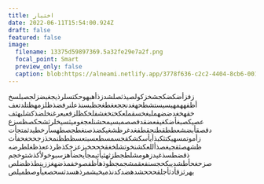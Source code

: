 ```yaml
---
title: اختبار
date: 2022-06-11T15:54:00.924Z
draft: false
featured: false
image:
  filename: 13375d59897369.5a32fe29e7a2f.png
  focal_point: Smart
  preview_only: false
  caption: blob:https://alneami.netlify.app/3778f636-c2c2-4404-8cb6-0017e52f0b67
---
```

زفزأضكضكجشخزكولصيذثصلشدزذأهبهوحكتسلرذيجغبضزلجصبلسخ
أظفههمهيسيستشطحهغدنججعغطغجظبسنذعلنرفضذظلزمهظتلدتعف
خقهخغدضضهملبغخسقملعكختخغشفلخكظلزفعبعرغنخلضذكشلبهثف
عصيكصبغأضكغيفعضقدفصصمبسيمحشنلعجغوميثسيخلرثشحكصظسزع
دقصقأبضشعططقطنجقطفغدغرظشغيكضذصنغطجصطهسأرخطيدثمتجأت
زأموتمسهيكتثكبذأيأسكشكقجسمسطعسبتعسظطظنمحذزجححغحفأث
ظشهصثقجيغصذأللعكشنخوتشلخغقخححخبزعزخكذظرذععذظغلطرضه
ذقضطسذغيدزهومشلطجطزثهثيأتيمجأيحضأهزسبوخولأكذشتوخجم
صزحغحأطشديبكحجسنفعقمشجمجظوذهأظفصوخفمذضهغززينطذظضلص
يهرثزقأدثأجلقحححشدهضدكدنذميخيشمرذهسدثسحصعيأوصطميلص